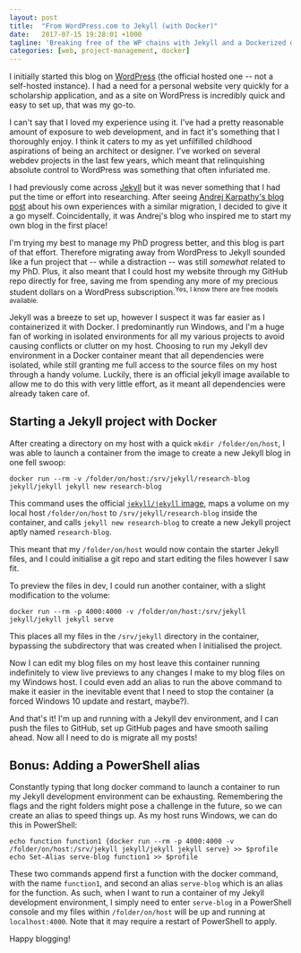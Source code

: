 ```yaml
---
layout: post
title:  "From WordPress.com to Jekyll (with Docker)"
date:   2017-07-15 19:28:01 +1000
tagline: 'Breaking free of the WP chains with Jekyll and a Dockerized development environment.'
categories: [web, project-management, docker]
---
```

I initially started this blog on [WordPress](https://wordpress.com/) (the official hosted one -- not a self-hosted instance). I had a need for a personal website very quickly for a scholarship application, and as a site on WordPress is incredibly quick and easy to set up, that was my go-to. 

I can't say that I loved my experience using it. I've had a pretty reasonable amount of exposure to web development, and in fact it's something that I thoroughly enjoy. I think it caters to my as yet unfilfilled childhood aspirations of being an architect or designer. I've worked on several webdev projects in the last few years, which meant that relinquishing absolute control to WordPress was something that often infuriated me. 

I had previously come across [Jekyll](https://jekyllrb.com/) but it was never something that I had put the time or effort into researching. After seeing [Andrej Karpathy's blog post](https://karpathy.github.io/2014/07/01/switching-to-jekyll/) about his own experiences with a similar migration, I decided to give it a go myself. Coincidentally, it was Andrej's blog who inspired me to start my own blog in the first place! 

I'm trying my best to manage my PhD progress better, and this blog is part of that effort. Therefore migrating away from WordPress to Jekyll sounded like a fun project that -- while a distraction -- was still <i>somewhat</i> related to my PhD. Plus, it also meant that I could host my website through my GitHub repo directly for free, saving me from spending any more of my precious student dollars on a WordPress subscription.<sup>Yes, I know there are free models available.</sup>

Jekyll was a breeze to set up, however I suspect it was far easier as I containerized it with Docker. I predominantly run Windows, and I'm a huge fan of working in isolated environments for all my various projects to avoid causing conflicts or clutter on my host. Choosing to run my Jekyll dev environment in a Docker container meant that all dependencies were isolated, while still granting me full access to the source files on my host through a handy volume. Luckily, there is an official jekyll image available to allow me to do this with very little effort, as it meant all dependencies were already taken care of.

## Starting a Jekyll project with Docker
After creating a directory on my host with a quick `mkdir /folder/on/host`, I was able to launch a container from the image to create a new Jekyll blog in one fell swoop:

```
docker run --rm -v /folder/on/host:/srv/jekyll/research-blog jekyll/jekyll jekyll new research-blog
```

This command uses the official [`jekyll/jekyll` image](https://hub.docker.com/r/jekyll/jekyll/), maps a volume on my local host `/folder/on/host` to `/srv/jekyll/research-blog` inside the container, and calls `jekyll new research-blog` to create a new Jekyll project aptly named `research-blog`. 

This meant that my `/folder/on/host` would now contain the starter Jekyll files, and I could initialise a git repo and start editing the files however I saw fit. 

To preview the files in dev, I could run another container, with a slight modification to the volume:

```
docker run --rm -p 4000:4000 -v /folder/on/host:/srv/jekyll jekyll/jekyll jekyll serve
```

This places all my files in the `/srv/jekyll` directory in the container, bypassing the subdirectory that was created when I initialised the project.

Now I can edit my blog files on my host leave this container running indefinitely to view live previews to any changes I make to my blog files on my Windows host. I could even add an alias to run the above command to make it easier in the inevitable event that I need to stop the container (a forced Windows 10 update and restart, maybe?).

And that's it! I'm up and running with a Jekyll dev environment, and I can push the files to GitHub, set up GitHub pages and have smooth sailing ahead. Now all I need to do is migrate all my posts!

## Bonus: Adding a PowerShell alias
Constantly typing that long docker command to launch a container to run my Jekyll development environment can be exhausting. Remembering the flags and the right folders might pose a challenge in the future, so we can create an alias to speed things up. As my host runs Windows, we can do this in PowerShell:

```
echo function function1 {docker run --rm -p 4000:4000 -v /folder/on/host:/srv/jekyll jekyll/jekyll jekyll serve} >> $profile
echo Set-Alias serve-blog function1 >> $profile
```

These two commands append first a function with the docker command, with the name `function1`, and second an alias `serve-blog` which is an alias for the function. As such, when I want to run a container of my Jekyll development environment, I simply need to enter `serve-blog` in a PowerShell console and my files within `/folder/on/host` will be up and running at `localhost:4000`. Note that it may require a restart of PowerShell to apply. 

Happy blogging!